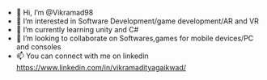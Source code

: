 - 👋 Hi, I’m @Vikramad98
- 👀 I’m interested in Software Development/game development/AR and VR 
- 🌱 I’m currently learning unity and C#
- 💞️ I’m looking to collaborate on Softwares,games for mobile devices/PC and consoles
- 📫 You can connect with me on linkedin https://www.linkedin.com/in/vikramadityagaikwad/

<!---
Vikramad98/Vikramad98 is a ✨ special ✨ repository because its `README.md` (this file) appears on your GitHub profile.
You can click the Preview link to take a look at your changes.
--->

